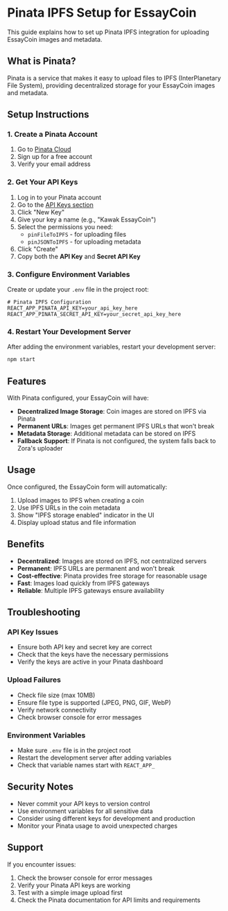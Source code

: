 # Pinata IPFS Setup for EssayCoin

This guide explains how to set up Pinata IPFS integration for uploading EssayCoin images and metadata.

## What is Pinata?

Pinata is a service that makes it easy to upload files to IPFS (InterPlanetary File System), providing decentralized storage for your EssayCoin images and metadata.

## Setup Instructions

### 1. Create a Pinata Account

1. Go to [Pinata Cloud](https://app.pinata.cloud/)
2. Sign up for a free account
3. Verify your email address

### 2. Get Your API Keys

1. Log in to your Pinata account
2. Go to the [API Keys section](https://app.pinata.cloud/developers/api-keys)
3. Click "New Key"
4. Give your key a name (e.g., "Kawak EssayCoin")
5. Select the permissions you need:
   - `pinFileToIPFS` - for uploading files
   - `pinJSONToIPFS` - for uploading metadata
6. Click "Create"
7. Copy both the **API Key** and **Secret API Key**

### 3. Configure Environment Variables

Create or update your `.env` file in the project root:

```env
# Pinata IPFS Configuration
REACT_APP_PINATA_API_KEY=your_api_key_here
REACT_APP_PINATA_SECRET_API_KEY=your_secret_api_key_here
```

### 4. Restart Your Development Server

After adding the environment variables, restart your development server:

```bash
npm start
```

## Features

With Pinata configured, your EssayCoin will have:

- **Decentralized Image Storage**: Coin images are stored on IPFS via Pinata
- **Permanent URLs**: Images get permanent IPFS URLs that won't break
- **Metadata Storage**: Additional metadata can be stored on IPFS
- **Fallback Support**: If Pinata is not configured, the system falls back to Zora's uploader

## Usage

Once configured, the EssayCoin form will automatically:

1. Upload images to IPFS when creating a coin
2. Use IPFS URLs in the coin metadata
3. Show "IPFS storage enabled" indicator in the UI
4. Display upload status and file information

## Benefits

- **Decentralized**: Images are stored on IPFS, not centralized servers
- **Permanent**: IPFS URLs are permanent and won't break
- **Cost-effective**: Pinata provides free storage for reasonable usage
- **Fast**: Images load quickly from IPFS gateways
- **Reliable**: Multiple IPFS gateways ensure availability

## Troubleshooting

### API Key Issues
- Ensure both API key and secret key are correct
- Check that the keys have the necessary permissions
- Verify the keys are active in your Pinata dashboard

### Upload Failures
- Check file size (max 10MB)
- Ensure file type is supported (JPEG, PNG, GIF, WebP)
- Verify network connectivity
- Check browser console for error messages

### Environment Variables
- Make sure `.env` file is in the project root
- Restart the development server after adding variables
- Check that variable names start with `REACT_APP_`

## Security Notes

- Never commit your API keys to version control
- Use environment variables for all sensitive data
- Consider using different keys for development and production
- Monitor your Pinata usage to avoid unexpected charges

## Support

If you encounter issues:

1. Check the browser console for error messages
2. Verify your Pinata API keys are working
3. Test with a simple image upload first
4. Check the Pinata documentation for API limits and requirements 